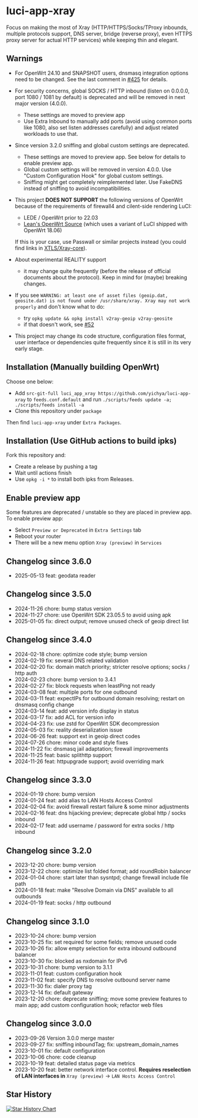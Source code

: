  # luci-app-xray

Focus on making the most of Xray (HTTP/HTTPS/Socks/TProxy inbounds, multiple protocols support, DNS server, bridge (reverse proxy), even HTTPS proxy server for actual HTTP services) while keeping thin and elegant.

## Warnings

* For OpenWrt 24.10 and SNAPSHOT users, dnsmasq integration options need to be changed. See the last comment in [#425](https://github.com/yichya/luci-app-xray/issues/425#issuecomment-2494295834) for details.
* For security concerns, global SOCKS / HTTP inbound (listen on 0.0.0.0, port 1080 / 1081 by default) is deprecated and will be removed in next major version (4.0.0).
    * These settings are moved to preview app
    * Use Extra Inbound to manually add ports (avoid using common ports like 1080, also set listen addresses carefully) and adjust related workloads to use that.
* Since version 3.2.0 sniffing and global custom settings are deprecated.
    * These settings are moved to preview app. See below for details to enable preview app.
    * Global custom settings will be removed in version 4.0.0. Use "Custom Configuration Hook" for global custom settings.
    * Sniffing might get completely reimplemented later. Use FakeDNS instead of sniffing to avoid incompatibilities.
* This project **DOES NOT SUPPORT** the following versions of OpenWrt because of the requirements of firewall4 and cilent-side rendering LuCI:
    * LEDE / OpenWrt prior to 22.03
    * [Lean's OpenWrt Source](https://github.com/coolsnowwolf/lede) (which uses a variant of LuCI shipped with OpenWrt 18.06)

    If this is your case, use Passwall or similar projects instead (you could find links in [XTLS/Xray-core](https://github.com/XTLS/Xray-core/)).
* About experimental REALITY support
    * it may change quite frequently (before the release of official documents about the protocol). Keep in mind for (maybe) breaking changes.
* If you see `WARNING: at least one of asset files (geoip.dat, geosite.dat) is not found under /usr/share/xray. Xray may not work properly` and don't know what to do:
    * try `opkg update && opkg install v2ray-geoip v2ray-geosite`
    * if that doesn't work, see [#52](https://github.com/yichya/luci-app-xray/issues/52#issuecomment-856059905)
* This project may change its code structure, configuration files format, user interface or dependencies quite frequently since it is still in its very early stage.

## Installation (Manually building OpenWrt)

Choose one below:

* Add `src-git-full luci_app_xray https://github.com/yichya/luci-app-xray` to `feeds.conf.default` and run `./scripts/feeds update -a; ./scripts/feeds install -a`
* Clone this repository under `package`

Then find `luci-app-xray` under `Extra Packages`.

## Installation (Use GitHub actions to build ipks)

Fork this repository and:

* Create a release by pushing a tag
* Wait until actions finish
* Use `opkg -i *` to install both ipks from Releases.

## Enable preview app

Some features are deprecated / unstable so they are placed in preview app. To enable preview app:

* Select `Preview or Deprecated` in `Extra Settings` tab
* Reboot your router
* There will be a new menu option `Xray (preview)` in `Services`

## Changelog since 3.6.0

* 2025-05-13 feat: geodata reader

## Changelog since 3.5.0

* 2024-11-26 chore: bump status version
* 2024-11-27 chore: use OpenWrt SDK 23.05.5 to avoid using apk
* 2025-01-05 fix: direct output; remove unused check of geoip direct list

## Changelog since 3.4.0

* 2024-02-18 chore: optimize code style; bump version
* 2024-02-19 fix: several DNS related validation
* 2024-02-20 fix: domain match priority; stricter resolve options; socks / http auth
* 2024-02-23 chore: bump version to 3.4.1
* 2024-02-27 fix: block requests when leastPing not ready
* 2024-03-08 feat: multiple ports for one outbound
* 2024-03-11 feat: expectIPs for outbound domain resolving; restart on dnsmasq config change
* 2024-03-14 feat: add version info display in status
* 2024-03-17 fix: add ACL for version info
* 2024-04-23 fix: use zstd for OpenWrt SDK decompression
* 2024-05-03 fix: reality deserialization issue
* 2024-06-26 feat: support ext in geoip direct codes
* 2024-07-26 chore: minor code and style fixes
* 2024-11-22 fix: dnsmasq jail adaptation; firewall improvements
* 2024-11-25 feat: basic splithttp support
* 2024-11-26 feat: httpupgrade support; avoid overriding mark

## Changelog since 3.3.0

* 2024-01-19 chore: bump version
* 2024-01-24 feat: add alias to LAN Hosts Access Control
* 2024-02-04 fix: avoid firewall restart failure & some minor adjustments
* 2024-02-16 feat: dns hijacking preview; deprecate global http / socks inbound
* 2024-02-17 feat: add username / password for extra socks / http inbound

## Changelog since 3.2.0

* 2023-12-20 chore: bump version
* 2023-12-22 chore: optimize list folded format; add roundRobin balancer
* 2024-01-04 chore: start later than sysntpd; change firewall include file path
* 2024-01-18 feat: make "Resolve Domain via DNS" available to all outbounds
* 2024-01-19 feat: socks / http outbound

## Changelog since 3.1.0

* 2023-10-24 chore: bump version
* 2023-10-25 fix: set required for some fields; remove unused code
* 2023-10-26 fix: allow empty selection for extra inbound outbound balancer
* 2023-10-30 fix: blocked as nxdomain for IPv6
* 2023-10-31 chore: bump version to 3.1.1
* 2023-11-01 feat: custom configuration hook
* 2023-11-02 feat: specify DNS to resolve outbound server name
* 2023-11-30 fix: dialer proxy tag
* 2023-12-14 fix: default gateway
* 2023-12-20 chore: deprecate sniffing; move some preview features to main app; add custom configuration hook; refactor web files

## Changelog since 3.0.0

* 2023-09-26 Version 3.0.0 merge master
* 2023-09-27 fix: sniffing inboundTag; fix: upstream_domain_names
* 2023-10-01 fix: default configuration
* 2023-10-06 chore: code cleanup
* 2023-10-19 feat: detailed status page via metrics
* 2023-10-20 feat: better network interface control. **Requires reselection of LAN interfaces in** `Xray (preview)` -> `LAN Hosts Access Control`

## Star History

[![Star History Chart](https://api.star-history.com/svg?repos=yichya/luci-app-xray&type=Date)](https://star-history.com/#yichya/luci-app-xray&Date)

